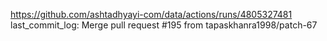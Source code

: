 https://github.com/ashtadhyayi-com/data/actions/runs/4805327481
last_commit_log: Merge pull request #195 from tapaskhanra1998/patch-67